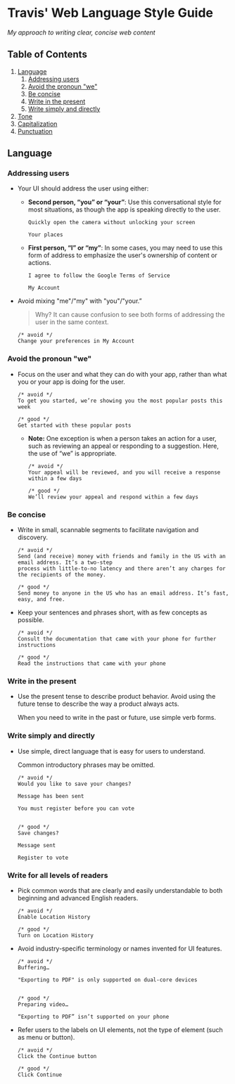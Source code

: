# Travis' Web Language Style Guide

*My approach to writing clear, concise web content*

## Table of Contents

  1. [Language](#language)
      1. [Addressing users](#addressing-users)
      1. [Avoid the pronoun "we"](#avoid-the-pronoun-we)
      1. [Be concise](#be-concise)
      1. [Write in the present](#write-in-the-present)
      1. [Write simply and directly](#write-simply-and-directly)
  1. [Tone](#tone)
  1. [Capitalization](#capitalization)
  1. [Punctuation](#punctuation)




## Language


### Addressing users

- Your UI should address the user using either:

  - **Second person, “you” or “your”**: Use this conversational style for most situations, as though the app is speaking directly to the user.

    ```
    Quickly open the camera without unlocking your screen

    Your places
    ```

  - **First person, “I” or “my”**: In some cases, you may need to use this form of address to emphasize the user's ownership of content or actions.

    ```
    I agree to follow the Google Terms of Service

    My Account
    ```


- Avoid mixing "me"/"my" with "you"/"your.”

  > Why? It can cause confusion to see both forms of addressing the user in the same context.

  ```
  /* avoid */
  Change your preferences in My Account
  ```
  
  
### Avoid the pronoun "we"


- Focus on the user and what they can do with your app, rather than what you or your app is doing for the user.

  ```
  /* avoid */
  To get you started, we’re showing you the most popular posts this week
  
  /* good */
  Get started with these popular posts
  ```
  
  - **Note:** One exception is when a person takes an action for a user, such as reviewing an appeal or responding to a suggestion. Here, the use of “we” is appropriate.
  
    ```
    /* avoid */
    Your appeal will be reviewed, and you will receive a response within a few days
    
    /* good */
    We’ll review your appeal and respond within a few days
    ```
    
    
### Be concise

- Write in small, scannable segments to facilitate navigation and discovery.

  ```
  /* avoid */
  Send (and receive) money with friends and family in the US with an email address. It’s a two-step 
  process with little-to-no latency and there aren’t any charges for the recipients of the money.
  
  /* good */
  Send money to anyone in the US who has an email address. It’s fast, easy, and free.
  ```


- Keep your sentences and phrases short, with as few concepts as possible.

  ```
  /* avoid */
  Consult the documentation that came with your phone for further instructions
  
  /* good */
  Read the instructions that came with your phone
  ```


### Write in the present

- Use the present tense to describe product behavior. Avoid using the future tense to describe the way a product always acts.

  When you need to write in the past or future, use simple verb forms.



### Write simply and directly

- Use simple, direct language that is easy for users to understand.

  Common introductory phrases may be omitted.
  
  ```
  /* avoid */
  Would you like to save your changes?
  
  Message has been sent
  
  You must register before you can vote
  
  
  /* good */
  Save changes?
  
  Message sent
  
  Register to vote  
  ```
  
### Write for all levels of readers

- Pick common words that are clearly and easily understandable to both beginning and advanced English readers.

  ```
  /* avoid */
  Enable Location History
  
  /* good */
  Turn on Location History
  ```
  
- Avoid industry-specific terminology or names invented for UI features.

  ```
  /* avoid */
  Buffering…
  
  "Exporting to PDF" is only supported on dual-core devices
  
  
  /* good */
  Preparing video…
  
  “Exporting to PDF” isn’t supported on your phone  
  ```
  
- Refer users to the labels on UI elements, not the type of element (such as menu or button).

  ```
  /* avoid */
  Click the Continue button
  
  /* good */
  Click Continue
  ```
  
  
  
  
  
  
  
  
  
  
  
  
  
  
  
  
